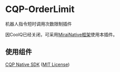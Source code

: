 # CQP-OrderLimit
机器人指令短时调用次数限制插件

因CoolQ已经关闭，可采用[MiraiNative框架](https://github.com/iTXTech/mirai-native)使用本插件。

## 使用组件
[CQP Native SDK](https://github.com/Jie2GG/Native.Cqp.Csharp) ([MIT License](https://github.com/Jie2GG/Native.Cqp.Csharp/blob/Final/LICENSE))

